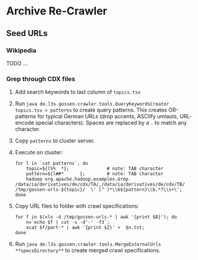 # Archive Re-Crawler


## Seed URLs

### Wikipedia

TODO ...

### Grep through CDX files

1. Add search keywords to last column of `topics.tsv`
2. Run `java de.l3s.gossen.crawler.tools.QueryKeywordsCreator topics.tsv > patterns` to create query patterns.
  This creates OR-patterns for typical German URLs (drop accents, ASCIIfy umlauts, URL-encode special characters).
  Spaces are replaced by a `.` to match any character.
3. Copy `patterns` to cluster server.
4. Execute on cluster:

    ~~~~
    for l in `cat patterns`; do
        topic=${l%%  *};              # note: TAB character
        pattern=${l##*      };        # note: TAB character
        hadoop org.apache.hadoop.examples.Grep /data/ia/derivatives/de/cdx/TA/,/data/ia/derivatives/de/cdx/TB/ /tmp/gossen-urls-${topic}/  \' [^ ]*\\b${pattern}\\b.*?\\s+\';
    done
    ~~~~
    
5. Copy URL files to folder with crawl specifications:
    
    ~~~~
    for f in $(xls -d /tmp/gossen-urls-* | awk '{print $8}'); do
        n=`echo $f | cut -s -d'-' -f3`;
        xcat $f/part-* | awk '{print $2}' >  $n.txt;
    done
    ~~~~
    
6. Run `java de.l3s.gossen.crawler.tools.MergeExternalUrls **specsDirectory**` to create merged crawl specifications.

